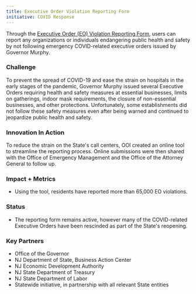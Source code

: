 ```yaml
---
title: Executive Order Violation Reporting Form
initiative: COVID Response
---
```


Through the [Executive Order (EO) Violation Reporting Form](https://covid19.nj.gov/forms/violation), users can report any organizations or individuals endangering public health and safety by not following emergency COVID-related executive orders issued by Governor Murphy.

### Challenge

To prevent the spread of COVID-19 and ease the strain on hospitals in the early stages of the pandemic, Governor Murphy issued several Executive Orders requiring health and safety measures at essential businesses, limits on gatherings, indoor mask requirements, the closure of non-essential businesses, and other protections. Unfortunately, some establishments did not follow these safety measures even after being warned and continued to jeopardize public health and safety.

### Innovation In Action

To reduce the strain on the State's call centers, OOI created an online tool to streamline the reporting process. Online submissions were then shared with the Office of Emergency Management and the Office of the Attorney General to follow up.

### Impact + Metrics

-   Using the tool, residents have reported more than 65,000 EO violations.

### Status

-   The reporting form remains active, however many of the COVID-related Executive Orders have been rescinded as part of the State's reopening.

### Key Partners

-   Office of the Governor
-   NJ Department of State, Business Action Center
-   NJ Economic Development Authority
-   NJ State Department of Treasury
-   NJ State Department of Labor
-   Statewide initiative, in partnership with all relevant State entities